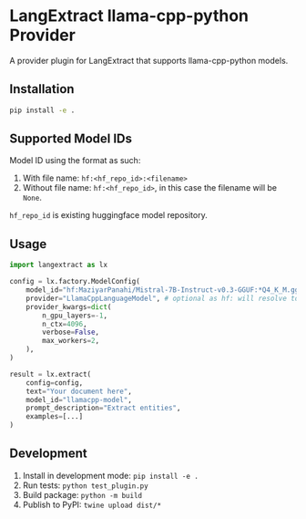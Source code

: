 # LangExtract llama-cpp-python Provider

A provider plugin for LangExtract that supports llama-cpp-python models.

## Installation

```bash
pip install -e .
```

## Supported Model IDs

Model ID using the format as such:

1. With file name: `hf:<hf_repo_id>:<filename>`
2. Without file name: `hf:<hf_repo_id>`, in this case the filename will be `None`.

`hf_repo_id` is existing huggingface model repository.

## Usage

```python
import langextract as lx

config = lx.factory.ModelConfig(
    model_id="hf:MaziyarPanahi/Mistral-7B-Instruct-v0.3-GGUF:*Q4_K_M.gguf",
    provider="LlamaCppLanguageModel", # optional as hf: will resolve to the model
    provider_kwargs=dict(
        n_gpu_layers=-1,
        n_ctx=4096,
        verbose=False,
        max_workers=2,
    ),
)

result = lx.extract(
    config=config,
    text="Your document here",
    model_id="llamacpp-model",
    prompt_description="Extract entities",
    examples=[...]
)
```

## Development

1. Install in development mode: `pip install -e .`
2. Run tests: `python test_plugin.py`
3. Build package: `python -m build`
4. Publish to PyPI: `twine upload dist/*`
